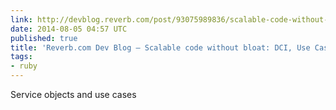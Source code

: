```yaml
---
link: http://devblog.reverb.com/post/93075989836/scalable-code-without-bloat-dci-use-cases-and-you
date: 2014-08-05 04:57 UTC
published: true
title: 'Reverb.com Dev Blog — Scalable code without bloat: DCI, Use Cases, and You'
tags:
- ruby
---
```


Service objects and use cases

